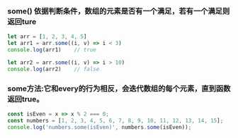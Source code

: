 ### some() 依据判断条件，数组的元素是否有一个满足，若有一个满足则返回ture
```js
let arr = [1, 2, 3, 4, 5]
let arr1 = arr.some((i, v) => i < 3)
console.log(arr1)    // true

let arr2 = arr.some((i, v) => i > 10)
console.log(arr2)    // false
```

### some方法:它和every的行为相反，会迭代数组的每个元素，直到函数返回true。
```js
const isEven = x => x % 2 === 0;
const numbers = [1, 2, 3, 4, 5, 6, 7, 8, 9, 10, 11, 12, 13, 14, 15];
console.log('numbers.some(isEven)', numbers.some(isEven));
```
